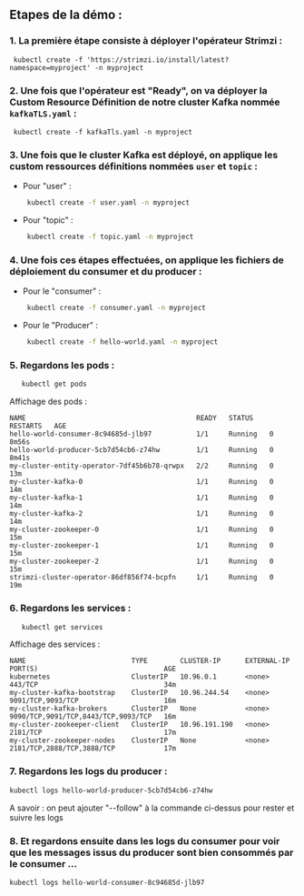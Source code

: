## Etapes de la démo :
 
 ### 1. La première étape consiste à déployer l'opérateur Strimzi :

     kubectl create -f 'https://strimzi.io/install/latest?namespace=myproject' -n myproject

 ### 2. Une fois que l'opérateur est "Ready", on va déployer la Custom Resource Définition de notre cluster Kafka nommée `kafkaTLS.yaml` : 

     kubectl create -f kafkaTls.yaml -n myproject

### 3. Une fois que le cluster Kafka est déployé, on applique les custom ressources définitions nommées `user` et `topic` :

*    Pour "user" :

      ```sh
       kubectl create -f user.yaml -n myproject
      ```

*    Pour "topic" :

      ```sh
       kubectl create -f topic.yaml -n myproject
      ```


### 4. Une fois ces étapes effectuées, on applique les fichiers de déploiement du consumer et du producer :
    
*    Pour le "consumer" :
    
     ```sh
      kubectl create -f consumer.yaml -n myproject
     ```

*    Pour le "Producer" : 

     ```sh
      kubectl create -f hello-world.yaml -n myproject
     ```

### 5. Regardons les pods :  

   ```sh
      kubectl get pods
   ```
     
Affichage des pods : 

    NAME                                          READY   STATUS    RESTARTS   AGE
    hello-world-consumer-8c94685d-jlb97           1/1     Running   0          8m56s
    hello-world-producer-5cb7d54cb6-z74hw         1/1     Running   0          8m41s
    my-cluster-entity-operator-7df45b6b78-qrwpx   2/2     Running   0          13m
    my-cluster-kafka-0                            1/1     Running   0          14m
    my-cluster-kafka-1                            1/1     Running   0          14m
    my-cluster-kafka-2                            1/1     Running   0          14m
    my-cluster-zookeeper-0                        1/1     Running   0          15m
    my-cluster-zookeeper-1                        1/1     Running   0          15m
    my-cluster-zookeeper-2                        1/1     Running   0          15m
    strimzi-cluster-operator-86df856f74-bcpfn     1/1     Running   0          19m


### 6. Regardons les services :  
   ```sh
      kubectl get services
   ```
     
Affichage des services : 

    NAME                          TYPE        CLUSTER-IP      EXTERNAL-IP   PORT(S)                               AGE
    kubernetes                    ClusterIP   10.96.0.1       <none>        443/TCP                               34m
    my-cluster-kafka-bootstrap    ClusterIP   10.96.244.54    <none>        9091/TCP,9093/TCP                     16m
    my-cluster-kafka-brokers      ClusterIP   None            <none>        9090/TCP,9091/TCP,8443/TCP,9093/TCP   16m
    my-cluster-zookeeper-client   ClusterIP   10.96.191.190   <none>        2181/TCP                              17m
    my-cluster-zookeeper-nodes    ClusterIP   None            <none>        2181/TCP,2888/TCP,3888/TCP            17m


### 7. Regardons les logs du producer : 

   ```sh
kubectl logs hello-world-producer-5cb7d54cb6-z74hw
   ```
  A savoir : on peut ajouter "--follow" à la commande ci-dessus pour rester et suivre les logs

### 8. Et regardons ensuite dans les logs du consumer pour voir que les messages issus du producer sont bien consommés par le consumer ...

   ```sh
kubectl logs hello-world-consumer-8c94685d-jlb97 
   ```
 






